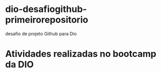 # dio-desafiogithub-primeirorepositorio
desafio de projeto Github para Dio
# Atividades realizadas no bootcamp da DIO
